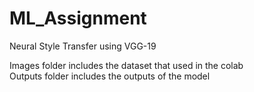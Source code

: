 # ML_Assignment
Neural Style Transfer using VGG-19

Images folder includes the dataset that used in the colab \
Outputs folder includes the outputs of the model

